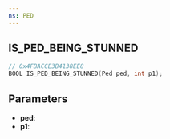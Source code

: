 ```yaml
---
ns: PED
---
```

## IS_PED_BEING_STUNNED

```c
// 0x4FBACCE3B4138EE8
BOOL IS_PED_BEING_STUNNED(Ped ped, int p1);
```

## Parameters
* **ped**:
* **p1**:
